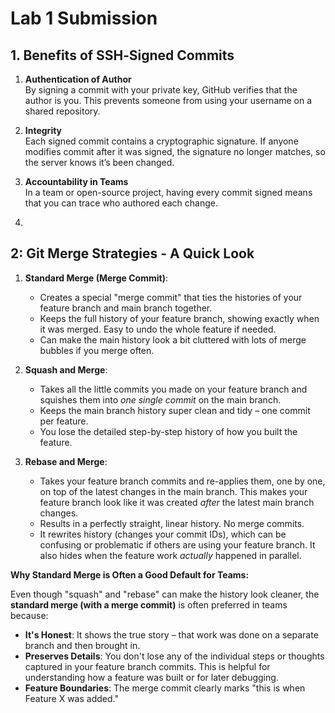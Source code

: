 # Lab 1 Submission

## 1. Benefits of SSH‐Signed Commits

1. **Authentication of Author**  
   By signing a commit with your private key, GitHub verifies that the author is you. This prevents someone from using your username on a shared repository.

2. **Integrity**  
   Each signed commit contains a cryptographic signature. If anyone modifies commit after it was signed, the signature no longer matches, so the server knows it’s been changed.

3. **Accountability in Teams**  
   In a team or open-source project, having every commit signed means that you can trace who authored each change.

4. 

## 2: Git Merge Strategies - A Quick Look

1. **Standard Merge (Merge Commit)**:
   
   * Creates a special "merge commit" that ties the histories of your feature branch and main branch together.
   * Keeps the full history of your feature branch, showing exactly when it was merged. Easy to undo the whole feature if needed.
   * Can make the main history look a bit cluttered with lots of merge bubbles if you merge often.

2. **Squash and Merge**:
   
   * Takes all the little commits you made on your feature branch and squishes them into *one single commit* on the main branch.
   * Keeps the main branch history super clean and tidy – one commit per feature.
   * You lose the detailed step-by-step history of how you built the feature.

3. **Rebase and Merge**:
   
   * Takes your feature branch commits and re-applies them, one by one, on top of the latest changes in the main branch. This makes your feature branch look like it was created *after* the latest main branch changes.
   * Results in a perfectly straight, linear history. No merge commits.
   * It rewrites history (changes your commit IDs), which can be confusing or problematic if others are using your feature branch. It also hides when the feature work *actually* happened in parallel.

**Why Standard Merge is Often a Good Default for Teams:**

Even though "squash" and "rebase" can make the history look cleaner, the **standard merge (with a merge commit)** is often preferred in teams because:

* **It's Honest**: It shows the true story – that work was done on a separate branch and then brought in.
* **Preserves Details**: You don't lose any of the individual steps or thoughts captured in your feature branch commits. This is helpful for understanding how a feature was built or for later debugging.
* **Feature Boundaries**: The merge commit clearly marks "this is when Feature X was added."
